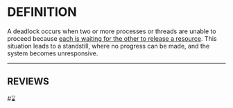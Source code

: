 # DEFINITION
A deadlock occurs when two or more processes or threads are unable to proceed because <u>each is waiting for the other to release a resource</u>. This situation leads to a standstill, where no progress can be made, and the system becomes unresponsive.

---
## REVIEWS
#⌛
